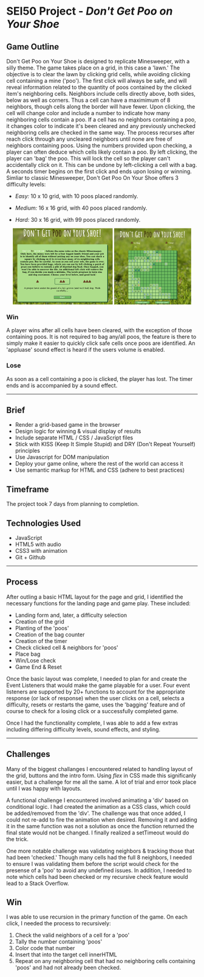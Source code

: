 # SEI50 Project - ***Don't Get Poo on Your Shoe***

## Game Outline
Don't Get Poo on Your Shoe is designed to replicate Minesweeper, with a silly theme. The game takes place on a grid, in this case a 'lawn.' The objective is to clear the lawn by clicking grid cells, while avoiding clicking cell containing a mine ('poo'). The first click will always be safe, and will reveal information related to the quantity of poos contained by the clicked item's neighboring cells. Neighbors include cells directly above, both sides, below as well as corners. Thus a cell can have a maximimum of 8 neighbors, though cells along the border will have fewer. Upon clicking, the cell will change color and include a number to indicate how many neighboring cells contain a poo. If a cell has no neighbors containing a poo, it changes color to indicate it's been cleared and any previously unchecked neighboring cells are checked in the same way. The process recurses after reach click through any uncleared neighbors until none are free of neighbors containing poos. Using the numbers provided upon checking, a player can often deduce which cells likely contain a poo. By left clicking, the player can 'bag' the poo. This will lock the cell so the player can't accidentally click on it. This can be undone by left-clicking a cell with a bag. A seconds timer begins on the first click and ends upon losing or winning. Simliar to classic Minesweeper, Don't Get Poo On Your Shoe offers 3 difficulty levels:

* *Easy:* 10 x 10 grid, with 10 poos placed randomly.

* *Medium:* 16 x 16 grid, with 40 poos placed randomly.

* *Hard:* 30 x 16 grid, with 99 poos placed randomly.

<p align='center'>
  <img src='./images/screenShot2.jpg' height=200 align='center'>
  <img src='./images/screenShot.jpg' height=200 align='center'>
</p>

### Win
 A player wins after all cells have been cleared, with the exception of those containing poos. It is not required to bag any/all poos, the feature is there to simply make it easier to quickly click safe cells once poos are identified. An 'appluase' sound effect is heard if the users volume is enabled.

### Lose
As soon as a cell containing a poo is clicked, the player has lost. The timer ends and is accompanied by a sound effect.

***
## Brief
* Render a grid-based game in the browser
* Design logic for winning & visual display of results
* Include separate HTML / CSS / JavaScript files
* Stick with KISS (Keep It Simple Stupid) and DRY (Don't Repeat Yourself) principles
* Use Javascript for DOM manipulation
* Deploy your game online, where the rest of the world can access it
* Use semantic markup for HTML and CSS (adhere to best practices)

## Timeframe
The project took 7 days from planning to completion.

## Technologies Used
* JavaScript
* HTML5 with audio
* CSS3 with animation
* Git + Github

***
## Process
After outling a basic HTML layout for the page and grid, I identified the necessary functions for the landing page and game play. These included:

* Landing form and, later, a difficulty selection
* Creation of the grid
* Planting of the 'poos'
* Creation of the bag counter
* Creation of the timer
* Check clicked cell & neighbors for 'poos'
* Place bag
* Win/Lose check
* Game End & Reset

Once the basic layout was complete, I needed to plan for and create the Event Listeners that would make the game playable for a user. Four event listeners are supported by 20+ functions to account for the appropriate response (or lack of response) when the user clicks on a cell, selects a difficulty, resets or restarts the game, uses the 'bagging' feature and of course to check for a losing click or a successfully completed game.

Once I had the functionality complete, I was able to add a few extras including differing difficulty levels, sound effects, and styling.
***
## Challenges
Many of the biggest challanges I encountered related to handling layout of the grid, buttons and the intro form. Using *flex* in CSS made this significanly easier, but a challenge for me all the same. A lot of trial and error took place until I was happy with layouts. 

A functional challenge I encountered involved animating a 'div' based on conditional logic. I had created the animation as a CSS class, which could be added/removed from the 'div'. The challenge was that once added, I could not re-add to fire the animation when desired. Removing it and adding it in the same function was not a solution as once the function returned the final state would not be changed. I finally realized a setTimeout would do the trick.

One more notable challenge was validating neighbors & tracking those that had been 'checked.' Though many cells had the full 8 neighbors, I needed to ensure I was validating them before the script would check for the presense of a 'poo' to avoid any undefined issues. In addition, I needed to note which cells had been checked or my recursive check feature would lead to a Stack Overflow.
## Win
I was able to use recursion in the primary function of the game. On each click, I needed the process to recursively:
1. Check the valid neighbors of a cell for a 'poo'
2. Tally the number containing 'poos'
3. Color code that number
4. Insert that into the target cell innerHTML
5. Repeat on any neighboring cell that had no neighboring cells containing 'poos' and had not already been checked.